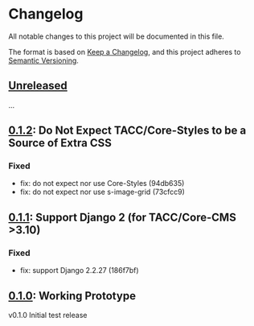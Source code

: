 # Changelog

All notable changes to this project will be documented in this file.

The format is based on [Keep a Changelog](https://keepachangelog.com/en/1.0.0/),
and this project adheres to [Semantic Versioning](https://semver.org/spec/v2.0.0.html).

## [Unreleased][unreleased]

...

## [0.1.2]: Do Not Expect TACC/Core-Styles to be a Source of Extra CSS

### Fixed

- fix: do not expect nor use Core-Styles (94db635)
- fix: do not expect nor use s-image-grid (73cfcc9)

## [0.1.1]: Support Django 2 (for TACC/Core-CMS >3.10)

### Fixed

- fix: support Django 2.2.27 (186f7bf)

## [0.1.0]: Working Prototype

v0.1.0 Initial test release

[unreleased]: https://github.com/tacc-wbomar/Core-CMS-Plugin-Image-Gallery/compare/v0.1.2...HEAD
[0.1.2]: https://github.com/tacc-wbomar/Core-CMS-Plugin-Image-Gallery/releases/tag/v0.1.2
[0.1.1]: https://github.com/tacc-wbomar/Core-CMS-Plugin-Image-Gallery/releases/tag/v0.1.1
[0.1.0]: https://github.com/tacc-wbomar/Core-CMS-Plugin-Image-Gallery/releases/tag/v0.1.0
